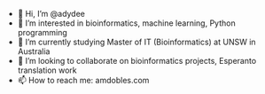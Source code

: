 - 👋 Hi, I’m @adydee
- 👀 I’m interested in bioinformatics, machine learning, Python programming
- 🌱 I’m currently studying Master of IT (Bioinformatics) at UNSW in Australia
- 💞️ I’m looking to collaborate on bioinformatics projects, Esperanto translation work
- 📫 How to reach me: amdobles.com

<!---
adydee/adydee is a ✨ special ✨ repository because its `README.md` (this file) appears on your GitHub profile.
You can click the Preview link to take a look at your changes.
--->
